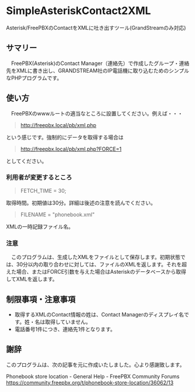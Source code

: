 # SimpleAsteriskContact2XML

Asterisk/FreePBXのContactをXMLに吐き出すツール(GrandStreamのみ対応)

## サマリー

　FreePBX(Asterisk)のContact Manager（連絡先）で作成したグループ・連絡先をXMLに書き出し、GRANDSTREAM社のIP電話機に取り込むためのシンプルなPHPプログラムです。

## 使い方

　FreePBXのwwwルートの適当なところに設置してください。例えば・・・

> http://freepbx.local/pb/xml.php

という感じです。強制的にデータを取得する場合は

> http://freepbx.local/pb/xml.php?FORCE=1

としてください。

### 利用者が変更するところ

> FETCH_TIME = 30;

取得時間。初期値は30分。詳細は後述の注意を読んでください。

> FILENAME = "phonebook.xml"

XMLの一時記録ファイル名。


### 注意

　このプログラムは、生成したXMLをファイルとして保存します。初期状態では、30分以内の取り合わせに対しては、ファイルのXMLを返します。それを超えた場合、またはFORCE引数を与えた場合はAsteriskのデータベースから取得してXMLを返します。


## 制限事項・注意事項

- 取得するXMLのContact情報の姓は、Contact Managerのディスプレイ名です。姓・名は取得していません。
- 電話番号1件につき、連絡先1件となります。


## 謝辞

このプログラムは、次の記事を元に作成いたしました。心より感謝致します。

Phonebook store location - General Help - FreePBX Community Forums  https://community.freepbx.org/t/phonebook-store-location/36062/13
